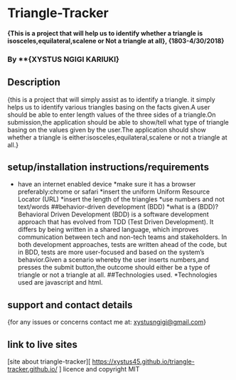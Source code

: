 # Triangle-Tracker
#### {This is a project that will help us to identify whether a triangle is isosceles,equilateral,scalene or Not a triangle at all}, {1803-4/30/2018}
### By **{XYSTUS NGIGI KARIUKI}
## Description
 {this is a project that will simply assist as to identify a triangle.
 it simply helps us to identify various triangles basing on the facts given.A user should be able to enter length values of the three sides of a triangle.On submission,the application should be able to show/tell what type of triangle basing on the values given by the user.The application should show whether a triangle is either:isosceles,equilateral,scalene or not a triangle at all.}
## setup/installation instructions/requirements
* have an internet enabled device
*make sure it has a browser preferably:chrome or safari
*insert the uniform Uniform Resource Locator (URL)
*insert the length of the triangles
*use numbers and not text/words
##behavior-driven development (BDD)
*what is a (BDD)?Behavioral Driven Development (BDD) is a software development approach that has evolved from TDD (Test Driven Development). It differs by being written in a shared language, which improves communication between tech and non-tech teams and stakeholders. In both development approaches, tests are written ahead of the code, but in BDD, tests are more user-focused and based on the system’s behavior.Given a scenario whereby the user inserts numbers,and presses the submit button,the outcome should either be a type of triangle or not a triangle at all.
##Technologies used.
*Technologies used are javascript and html.
## support and contact details
{for any issues or concerns contact me at: xystusngigi@gmail.com}
## link to live sites
[site about triangle-tracker][ https://xystus45.github.io/triangle-tracker.github.io/ ]
licence and copyright
MIT
